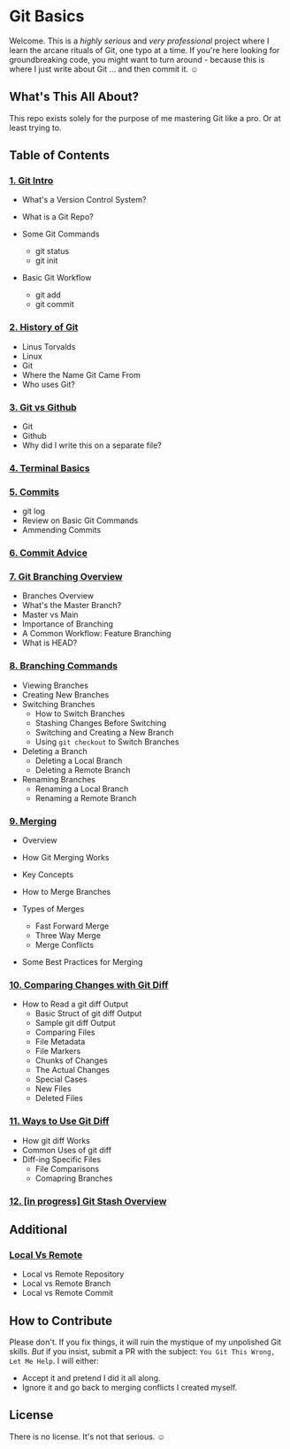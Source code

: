 # Git Basics

Welcome. This is a _highly serious_ and _very professional_ project where I learn the arcane rituals of Git, one typo at a time. If you're here looking for groundbreaking code, you might want to turn around - because this is where I just write about Git ... and then commit it. &#9786;

## What's This All About?

This repo exists solely for the purpose of me mastering Git like a pro. Or at least trying to.

## Table of Contents

### [1. Git Intro](1-git-intro.md)

- What's a Version Control System?

- What is a Git Repo?

- Some Git Commands

  - git status
  - git init

- Basic Git Workflow
  - git add
  - git commit

### [2. History of Git](https://github.com/jenpennen/git-basics/blob/main/2-history-of-git.md)

- Linus Torvalds
- Linux
- Git
- Where the Name Git Came From
- Who uses Git?

### [3. Git vs Github](https://github.com/jenpennen/git-basics/blob/main/3-git-vs-github.md)

- Git
- Github
- Why did I write this on a separate file?

### [4. Terminal Basics](https://github.com/jenpennen/git-basics/blob/main/4-terminal-basics.md)

### [5. Commits](https://github.com/jenpennen/git-basics/blob/main/5-more-about-commits.md)

- git log
- Review on Basic Git Commands
- Ammending Commits

### [6. Commit Advice](https://github.com/jenpennen/git-basics/blob/main/6-commit-advice.md)

### [7. Git Branching Overview](https://github.com/jenpennen/git-basics/blob/main/7-git-branching.md)

- Branches Overview
- What's the Master Branch?
- Master vs Main
- Importance of Branching
- A Common Workflow: Feature Branching
- What is HEAD?

### [8. Branching Commands](https://github.com/jenpennen/git-basics/blob/main/8-more-about-branching.md)

- Viewing Branches
- Creating New Branches
- Switching Branches
  - How to Switch Branches
  - Stashing Changes Before Switching
  - Switching and Creating a New Branch
  - Using `git checkout` to Switch Branches
- Deleting a Branch
  - Deleting a Local Branch
  - Deleting a Remote Branch
- Renaming Branches
  - Renaming a Local Branch
  - Renaming a Remote Branch

### [9. Merging](https://github.com/jenpennen/git-basics/blob/main/9-git-merging.md)

- Overview
- How Git Merging Works
- Key Concepts
- How to Merge Branches
- Types of Merges

  - Fast Forward Merge
  - Three Way Merge
  - Merge Conflicts

- Some Best Practices for Merging

### [10. Comparing Changes with Git Diff](https://github.com/jenpennen/git-basics/blob/main/10-git-diff-overview.md)

- How to Read a git diff Output
  - Basic Struct of git diff Output
  - Sample git diff Output
  - Comparing Files
  - File Metadata
  - File Markers
  - Chunks of Changes
  - The Actual Changes
  - Special Cases
  - New Files
  - Deleted Files

### [11. Ways to Use Git Diff](https://github.com/jenpennen/git-basics/blob/main/11-ways-to-use-git-diff.md)

- How git diff Works
- Common Uses of git diff
- Diff-ing Specific Files
  - File Comparisons
  - Comapring Branches

### [12. [in progress] Git Stash Overview](https://github.com/jenpennen/git-basics/blob/main/12-git-stash.md)

## Additional

### [Local Vs Remote](https://github.com/jenpennen/git-basics/blob/main/additional-local-vs-remote.md)

- Local vs Remote Repository
- Local vs Remote Branch
- Local vs Remote Commit

## How to Contribute

Please don't. If you fix things, it will ruin the mystique of my unpolished Git skills. _But_ if you insist, submit a PR with the subject: `You Git This Wrong, Let Me Help`. I will either:

- Accept it and pretend I did it all along.
- Ignore it and go back to merging conflicts I created myself.

## License

There is no license. It's not that serious. &#9786;
